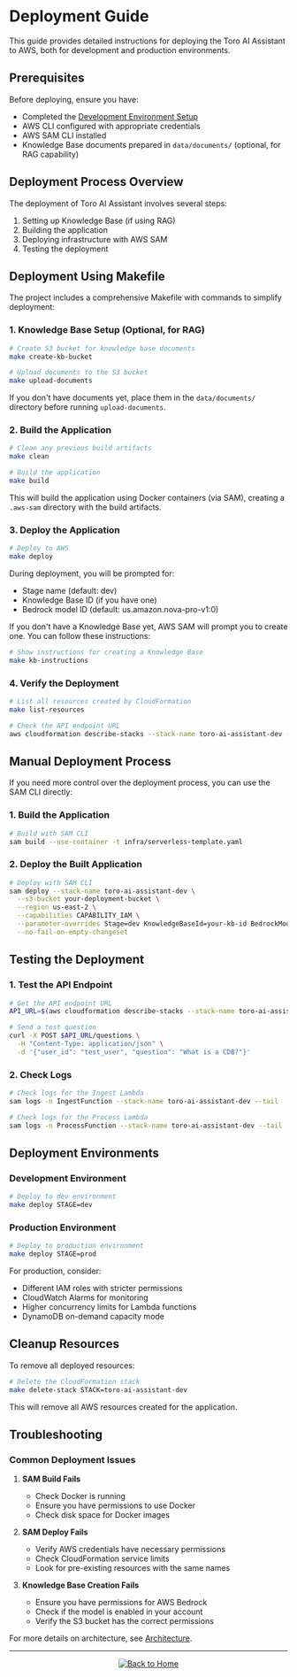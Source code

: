 # Deployment Guide

This guide provides detailed instructions for deploying the Toro AI Assistant to AWS, both for development and production environments.

## Prerequisites

Before deploying, ensure you have:

- Completed the [Development Environment Setup](setup-dev.md)
- AWS CLI configured with appropriate credentials
- AWS SAM CLI installed
- Knowledge Base documents prepared in `data/documents/` (optional, for RAG capability)

## Deployment Process Overview

The deployment of Toro AI Assistant involves several steps:

1. Setting up Knowledge Base (if using RAG)
2. Building the application
3. Deploying infrastructure with AWS SAM
4. Testing the deployment

## Deployment Using Makefile

The project includes a comprehensive Makefile with commands to simplify deployment:

### 1. Knowledge Base Setup (Optional, for RAG)

```bash
# Create S3 bucket for knowledge base documents
make create-kb-bucket

# Upload documents to the S3 bucket
make upload-documents
```

If you don't have documents yet, place them in the `data/documents/` directory before running `upload-documents`.

### 2. Build the Application

```bash
# Clean any previous build artifacts
make clean

# Build the application
make build
```

This will build the application using Docker containers (via SAM), creating a `.aws-sam` directory with the build artifacts.

### 3. Deploy the Application

```bash
# Deploy to AWS
make deploy
```

During deployment, you will be prompted for:
- Stage name (default: dev)
- Knowledge Base ID (if you have one)
- Bedrock model ID (default: us.amazon.nova-pro-v1:0)

If you don't have a Knowledge Base yet, AWS SAM will prompt you to create one. You can follow these instructions:

```bash
# Show instructions for creating a Knowledge Base
make kb-instructions
```

### 4. Verify the Deployment

```bash
# List all resources created by CloudFormation
make list-resources

# Check the API endpoint URL
aws cloudformation describe-stacks --stack-name toro-ai-assistant-dev --query "Stacks[0].Outputs[?OutputKey=='ApiEndpoint'].OutputValue" --output text
```

## Manual Deployment Process

If you need more control over the deployment process, you can use the SAM CLI directly:

### 1. Build the Application

```bash
# Build with SAM CLI
sam build --use-container -t infra/serverless-template.yaml
```

### 2. Deploy the Built Application

```bash
# Deploy with SAM CLI
sam deploy --stack-name toro-ai-assistant-dev \
  --s3-bucket your-deployment-bucket \
  --region us-east-2 \
  --capabilities CAPABILITY_IAM \
  --parameter-overrides Stage=dev KnowledgeBaseId=your-kb-id BedrockModel=us.amazon.nova-pro-v1:0 \
  --no-fail-on-empty-changeset
```

## Testing the Deployment

### 1. Test the API Endpoint

```bash
# Get the API endpoint URL
API_URL=$(aws cloudformation describe-stacks --stack-name toro-ai-assistant-dev --query "Stacks[0].Outputs[?OutputKey=='ApiEndpoint'].OutputValue" --output text)

# Send a test question
curl -X POST $API_URL/questions \
  -H "Content-Type: application/json" \
  -d '{"user_id": "test_user", "question": "What is a CDB?"}'
```

### 2. Check Logs

```bash
# Check logs for the Ingest Lambda
sam logs -n IngestFunction --stack-name toro-ai-assistant-dev --tail

# Check logs for the Process Lambda
sam logs -n ProcessFunction --stack-name toro-ai-assistant-dev --tail
```

## Deployment Environments

### Development Environment

```bash
# Deploy to dev environment
make deploy STAGE=dev
```

### Production Environment

```bash
# Deploy to production environment
make deploy STAGE=prod
```

For production, consider:
- Different IAM roles with stricter permissions
- CloudWatch Alarms for monitoring
- Higher concurrency limits for Lambda functions
- DynamoDB on-demand capacity mode

## Cleanup Resources

To remove all deployed resources:

```bash
# Delete the CloudFormation stack
make delete-stack STACK=toro-ai-assistant-dev
```

This will remove all AWS resources created for the application.

## Troubleshooting

### Common Deployment Issues

1. **SAM Build Fails**
   - Check Docker is running
   - Ensure you have permissions to use Docker
   - Check disk space for Docker images

2. **SAM Deploy Fails**
   - Verify AWS credentials have necessary permissions
   - Check CloudFormation service limits
   - Look for pre-existing resources with the same names

3. **Knowledge Base Creation Fails**
   - Ensure you have permissions for AWS Bedrock
   - Check if the model is enabled in your account
   - Verify the S3 bucket has the correct permissions

For more details on architecture, see [Architecture](architecture.md).

---

<div align="center">
  <a href="../README.md">
    <img src="https://img.shields.io/badge/⬅️_Back_to_Home-0A66C2?style=for-the-badge" alt="Back to Home"/>
  </a>
</div>
